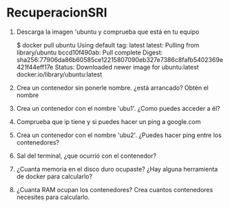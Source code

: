 # RecuperacionSRI
1. Descarga la imagen 'ubuntu y comprueba que está en tu equipo
   
      $ docker pull ubuntu
          Using default tag: latest
          latest: Pulling from library/ubuntu
          bccd10f490ab: Pull complete
          Digest: sha256:77906da86b60585ce12215807090eb327e7386c8fafb5402369e421f44eff17e
          Status: Downloaded newer image for ubuntu:latest
          docker.io/library/ubuntu:latest
  
3. Crea un contenedor sin ponerle nombre. ¿está arrancado? Obtén el nombre
4. Crea un contenedor con el nombre 'ubu1'. ¿Como puedes acceder a él?
5. Comprueba que ip tiene y si puedes hacer un ping a google.com
6. Crea un contenedor con el nombre 'ubu2'. ¿Puedes hacer ping entre los contenedores?
7. Sal del terminal, ¿que ocurrió con el contenedor?
8. ¿Cuanta memoria en el disco duro ocupaste? ¿Hay alguna herramienta de docker para calcularlo?
9. ¿Cuanta RAM ocupan los contenedores? Crea cuantos contenedores necesites para calcularlo.
